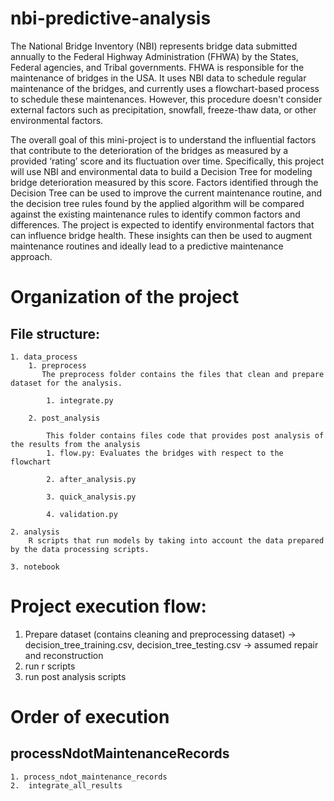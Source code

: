  # nbi-predictive-analysis

 The National Bridge Inventory (NBI) represents bridge data submitted annually to the Federal Highway Administration (FHWA) by the States, Federal agencies, and Tribal governments. FHWA is responsible for the maintenance of bridges in the USA. It uses NBI data to schedule regular maintenance of the bridges, and currently uses a flowchart-based process to schedule these maintenances. However, this procedure doesn't consider external factors such as precipitation, snowfall, freeze-thaw data, or other environmental factors.

The overall goal of this mini-project is to understand the influential factors that contribute to the deterioration of the bridges as measured by a provided ‘rating’ score and its fluctuation over time. Specifically, this project will use NBI and environmental data to build a Decision Tree for modeling bridge deterioration measured by this score. Factors identified through the Decision Tree can be used to improve the current maintenance routine, and the decision tree rules found by the applied algorithm will be compared against the existing maintenance rules to identify common factors and differences. The project is expected to identify environmental factors that can influence bridge health. These insights can then be used to augment maintenance routines and ideally lead to a predictive maintenance approach.

# Organization of the project
## File structure:
    1. data_process 
        1. preprocess
           The preprocess folder contains the files that clean and prepare dataset for the analysis.

            1. integrate.py

        2. post_analysis

            This folder contains files code that provides post analysis of the results from the analysis
            1. flow.py: Evaluates the bridges with respect to the flowchart 

            2. after_analysis.py

            3. quick_analysis.py 

            4. validation.py
        
    2. analysis
        R scripts that run models by taking into account the data prepared by the data processing scripts.

    3. notebook

# Project execution flow:

1. Prepare dataset (contains cleaning and preprocessing dataset) -> decision_tree_training.csv, decision_tree_testing.csv ->  assumed repair and reconstruction
2. run r scripts 
3. run post analysis scripts


# Order of execution

## processNdotMaintenanceRecords
    1. process_ndot_maintenance_records
    2.  integrate_all_results
